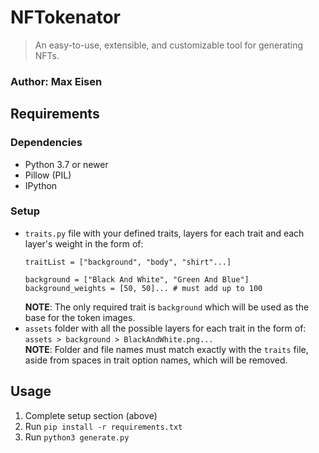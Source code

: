 # NFTokenator
> An easy-to-use, extensible, and customizable tool for generating NFTs.

### **Author**: Max Eisen

## Requirements
### Dependencies
- Python 3.7 or newer
- Pillow (PIL)
- IPython

### Setup 
- `traits.py` file with your defined traits, layers for each trait and each layer's weight in the form of:  
    ```
    traitList = ["background", "body", "shirt"...]

    background = ["Black And White", "Green And Blue"]
    background_weights = [50, 50]... # must add up to 100
    ```
  **NOTE**: The only required trait is `background` which will be used as the base for the token images.
- `assets` folder with all the possible layers for each trait in the form of:
    `assets > background > BlackAndWhite.png...`  
  **NOTE**: Folder and file names must match exactly with the `traits` file, aside from spaces in trait option names, which will be removed.

## Usage
1. Complete setup section (above)
1. Run `pip install -r requirements.txt`
1. Run `python3 generate.py`